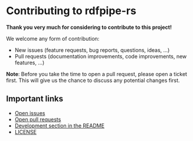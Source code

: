 # Contributing to rdfpipe-rs

**Thank you very much for considering to contribute to this project!**

We welcome any form of contribution:

  * New issues (feature requests, bug reports, questions, ideas, ...)
  * Pull requests (documentation improvements, code improvements, new features, ...)

**Note**: Before you take the time to open a pull request, please open a ticket first. This will
give us the chance to discuss any potential changes first.

## Important links

  * [Open issues](https://github.com/SDSC-ORD/rdfpipe-rs/issues)
  * [Open pull requests](https://github.com/SDSC-ORD/rdfpipe-rs/pulls)
  * [Development section in the README](https://github.com/SDSC-ORD/rdfpipe-rs#development)
  * [LICENSE](https://github.com/SDSC-ORD/rdfpipe-rs/blob/main/LICENSE)
